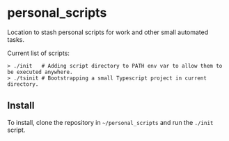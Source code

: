 # personal_scripts

Location to stash personal scripts for work and other small automated tasks.

Current list of scripts:

```shell
> ./init   # Adding script directory to PATH env var to allow them to be executed anywhere.
> ./tsinit # Bootstrapping a small Typescript project in current directory.
```

## Install

To install, clone the repository in `~/personal_scripts` and run the `./init` script.
